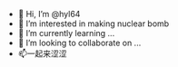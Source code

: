 - 👋 Hi, I’m @hyl64
- 👀 I’m interested in making nuclear bomb
- 🌱 I’m currently learning ...
- 💞️ I’m looking to collaborate on ...
- 📫一起来涩涩

<!---
hyl64/hyl64 is a ✨ special ✨ repository because its `README.md` (this file) appears on your GitHub profile.
You can click the Preview link to take a look at your changes.
--->

